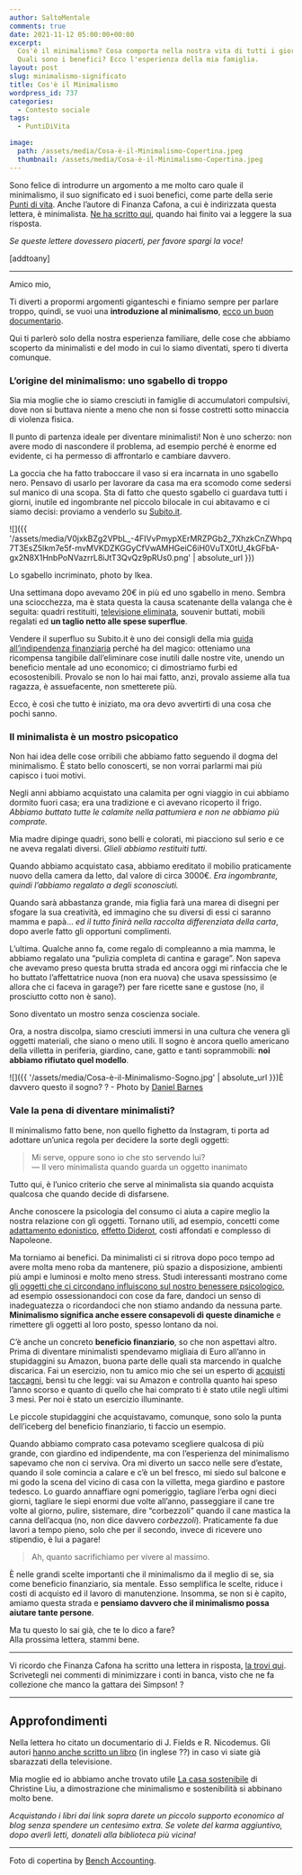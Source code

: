 ```yaml
---
author: SaltoMentale
comments: true
date: 2021-11-12 05:00:00+00:00
excerpt:
  Cos'è il minimalismo? Cosa comporta nella nostra vita di tutti i giorni?
  Quali sono i benefici? Ecco l'esperienza della mia famiglia.
layout: post
slug: minimalismo-significato
title: Cos'è il Minimalismo
wordpress_id: 737
categories:
  - Contesto sociale
tags:
  - PuntiDiVita

image:
  path: /assets/media/Cosa-è-il-Minimalismo-Copertina.jpeg
  thumbnail: /assets/media/Cosa-è-il-Minimalismo-Copertina.jpeg
---
```


Sono felice di introdurre un argomento a me molto caro quale il minimalismo, il suo significato ed i suoi benefici, come parte della serie [Punti di vita](/category/punti-di-vita/). Anche l’autore di Finanza Cafona, a cui è indirizzata questa lettera, è minimalista. [Ne ha scritto qui](https://finanzacafona.it/2021/11/cosa_e_il_minimalismo_come_funziona.html), quando hai finito vai a leggere la sua risposta.

_Se queste lettere dovessero piacerti, per favore spargi la voce!_

[addtoany]

---

Amico mio,

Ti diverti a propormi argomenti giganteschi e finiamo sempre per parlare troppo, quindi, se vuoi una **introduzione al minimalismo**, [ecco un buon documentario](https://minimalismfilm.com/watch/).

Qui ti parlerò solo della nostra esperienza familiare, delle cose che abbiamo scoperto da minimalisti e del modo in cui lo siamo diventati, spero ti diverta comunque.

### L’origine del minimalismo: uno sgabello di troppo

Sia mia moglie che io siamo cresciuti in famiglie di accumulatori compulsivi, dove non si buttava niente a meno che non si fosse costretti sotto minaccia di violenza fisica.

Il punto di partenza ideale per diventare minimalisti! Non è uno scherzo: non avere modo di nascondere il problema, ad esempio perché è enorme ed evidente, ci ha permesso di affrontarlo e cambiare davvero.

La goccia che ha fatto traboccare il vaso si era incarnata in uno sgabello nero. Pensavo di usarlo per lavorare da casa ma era scomodo come sedersi sul manico di una scopa. Sta di fatto che questo sgabello ci guardava tutti i giorni, inutile ed ingombrante nel piccolo bilocale in cui abitavamo e ci siamo decisi: proviamo a venderlo su [Subito.it](https://www.subito.it/).

![]({{ '/assets/media/V0jxkBZg2VPbL_-4FIVvPmypXErMRZPGb2_7XhzkCnZWhpq7T3EsZ5lkm7e5f-mvMVKDZKGGyCfVwAMHGeiC6iH0VuTX0tU_4kGFbA-gx2N8X1HnbPoNVazrrL8iJtT3QvQz9pRUs0.png' | absolute_url }})

Lo sgabello incriminato, photo by Ikea.

Una settimana dopo avevamo 20€ in più ed uno sgabello in meno. Sembra una sciocchezza, ma è stata questa la causa scatenante della valanga che è seguita: quadri restituiti, [televisione eliminata](/televisione-quanto-costa-davvero/), souvenir buttati, mobili regalati ed **un taglio netto alle spese superflue**.

Vendere il superfluo su Subito.it è uno dei consigli della mia [guida all’indipendenza finanziaria](/guida-indipendenza-finanziaria/) perché ha del magico: otteniamo una ricompensa tangibile dall’eliminare cose inutili dalle nostre vite, unendo un beneficio mentale ad uno economico; ci dimostriamo furbi ed ecosostenibili. Provalo se non lo hai mai fatto, anzi, provalo assieme alla tua ragazza, è assuefacente, non smetterete più.

Ecco, è così che tutto è iniziato, ma ora devo avvertirti di una cosa che pochi sanno.

### Il minimalista è un mostro psicopatico

Non hai idea delle cose orribili che abbiamo fatto seguendo il dogma del minimalismo. È stato bello conoscerti, se non vorrai parlarmi mai più capisco i tuoi motivi.

Negli anni abbiamo acquistato una calamita per ogni viaggio in cui abbiamo dormito fuori casa; era una tradizione e ci avevano ricoperto il frigo. _Abbiamo buttato tutte le calamite nella pattumiera e non ne abbiamo più comprate._

Mia madre dipinge quadri, sono belli e colorati, mi piacciono sul serio e ce ne aveva regalati diversi. _Glieli abbiamo restituiti tutti._

Quando abbiamo acquistato casa, abbiamo ereditato il mobilio praticamente nuovo della camera da letto, dal valore di circa 3000€. _Era ingombrante, quindi l’abbiamo regalato a degli sconosciuti._

Quando sarà abbastanza grande, mia figlia farà una marea di disegni per sfogare la sua creatività, ed immagino che su diversi di essi ci saranno mamma e papà… _ed il tutto finirà nella raccolta differenziata della carta_, dopo averle fatto gli opportuni complimenti.

L’ultima. Qualche anno fa, come regalo di compleanno a mia mamma, le abbiamo regalato una “pulizia completa di cantina e garage”. Non sapeva che avevamo preso questa brutta strada ed ancora oggi mi rinfaccia che le ho buttato l’affettatrice nuova (non era nuova) che usava spessissimo (e allora che ci faceva in garage?) per fare ricette sane e gustose (no, il prosciutto cotto non è sano).

Sono diventato un mostro senza coscienza sociale.

Ora, a nostra discolpa, siamo cresciuti immersi in una cultura che venera gli oggetti materiali, che siano o meno utili. Il sogno è ancora quello americano della villetta in periferia, giardino, cane, gatto e tanti soprammobili: **noi abbiamo rifiutato quel modello**.

![]({{ '/assets/media/Cosa-è-il-Minimalismo-Sogno.jpg' | absolute_url }})È davvero questo il sogno? ? - Photo by [Daniel Barnes](https://unsplash.com/@dannybarness?utm_source=unsplash&utm_medium=referral&utm_content=creditCopyText)

### Vale la pena di diventare minimalisti?

Il minimalismo fatto bene, non quello fighetto da Instagram, ti porta ad adottare un’unica regola per decidere la sorte degli oggetti:

> Mi serve, oppure sono io che sto servendo lui?  
— Il vero minimalista quando guarda un oggetto inanimato


Tutto qui, è l’unico criterio che serve al minimalista sia quando acquista qualcosa che quando decide di disfarsene.

Anche conoscere la psicologia del consumo ci aiuta a capire meglio la nostra relazione con gli oggetti. Tornano utili, ad esempio, concetti come [adattamento edonistico](/adattamento-edonistico), [effetto Diderot](/effetto-diderot/), costi affondati e complesso di Napoleone.

Ma torniamo ai benefici. Da minimalisti ci si ritrova dopo poco tempo ad avere molta meno roba da mantenere, più spazio a disposizione, ambienti più ampi e luminosi e molto meno stress. Studi interessanti mostrano come [gli oggetti che ci circondano influiscono sul nostro benessere psicologico](https://ideas.ted.com/feeling-stuck-guilty-overwhelmed-try-clearing-these-feelings-out-of-your-home/), ad esempio ossessionandoci con cose da fare, dandoci un senso di inadeguatezza o ricordandoci che non stiamo andando da nessuna parte. **Minimalismo significa anche essere consapevoli di queste dinamiche** e rimettere gli oggetti al loro posto, spesso lontano da noi.

C’è anche un concreto **beneficio finanziario**, so che non aspettavi altro. Prima di diventare minimalisti spendevamo migliaia di Euro all’anno in stupidaggini su Amazon, buona parte delle quali sta marcendo in qualche discarica. Fai un esercizio, non tu amico mio che sei un esperto di [acquisti taccagni](https://finanzacafona.it/2021/07/acquisti-taccagni-guida-comprare.html), bensì tu che leggi: vai su Amazon e controlla quanto hai speso l’anno scorso e quanto di quello che hai comprato ti è stato utile negli ultimi 3 mesi. Per noi è stato un esercizio illuminante.

Le piccole stupidaggini che acquistavamo, comunque, sono solo la punta dell’iceberg del beneficio finanziario, ti faccio un esempio.

Quando abbiamo comprato casa potevamo scegliere qualcosa di più grande, con giardino ed indipendente, ma con l’esperienza del minimalismo sapevamo che non ci serviva. Ora mi diverto un sacco nelle sere d’estate, quando il sole comincia a calare e c’è un bel fresco, mi siedo sul balcone e mi godo la scena del vicino di casa con la villetta, mega giardino e pastore tedesco. Lo guardo annaffiare ogni pomeriggio, tagliare l’erba ogni dieci giorni, tagliare le siepi enormi due volte all’anno, passeggiare il cane tre volte al giorno, pulire, sistemare, dire “corbezzoli” quando il cane mastica la canna dell’acqua (no, non dice davvero _corbezzoli_). Praticamente fa due lavori a tempo pieno, solo che per il secondo, invece di ricevere uno stipendio, è lui a pagare!

> Ah, quanto sacrifichiamo per vivere al massimo.


È nelle grandi scelte importanti che il minimalismo da il meglio di se, sia come beneficio finanziario, sia mentale. Esso semplifica le scelte, riduce i costi di acquisto ed il lavoro di manutenzione. Insomma, se non si è capito, amiamo questa strada e **pensiamo davvero che il minimalismo possa aiutare tante persone**.

Ma tu questo lo sai già, che te lo dico a fare?  
Alla prossima lettera, stammi bene.

---

Vi ricordo che Finanza Cafona ha scritto una lettera in risposta, [la trovi qui](https://finanzacafona.it/2021/11/cosa_e_il_minimalismo_come_funziona.html). Scrivetegli nei commenti di minimizzare i conti in banca, visto che ne fa collezione che manco la gattara dei Simpson! ?

---

## Approfondimenti

Nella lettera ho citato un documentario di J. Fields e R. Nicodemus. Gli autori [hanno anche scritto un libro](https://amzn.to/3wznO2P) (in inglese ??) in caso vi siate già sbarazzati della televisione.

Mia moglie ed io abbiamo anche trovato utile [La casa sostenibile](https://amzn.to/3oj6zPc) di Christine Liu, a dimostrazione che minimalismo e sostenibilità si abbinano molto bene.

_Acquistando i libri dai link sopra darete un piccolo supporto economico al blog senza spendere un centesimo extra. Se volete del karma aggiuntivo, dopo averli letti, donateli alla biblioteca più vicina!_

---

Foto di copertina by [Bench Accounting](https://unsplash.com/@benchaccounting?utm_source=unsplash&utm_medium=referral&utm_content=creditCopyText).
